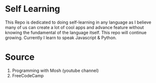 # Self Learning

This Repo is dedicated to doing self-learning in any language as I believe many of us can create a lot of cool apps and advance feature without knowing the fundamental of the language itself. This repo will continue growing. Currently I learn to speak Javascript & Python.
 
# Source
1. Programming with Mosh (youtube channel)
2. FreeCodeCamp